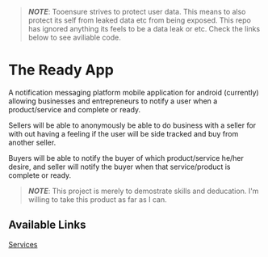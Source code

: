 > ***NOTE***: Tooensure strives to protect user data. This means to also protect its self from leaked data etc from being exposed. This repo has ignored anything its feels to be a data leak or etc. Check the links below to see aviliable code.

# The Ready App

A notification messaging platform mobile application for android (currently) allowing businesses and entrepreneurs to notify a user when a product/service and complete or ready.

Sellers will be able to anonymously be able to do business with a seller for with out having a feeling if the user will be side tracked and buy from another seller.

Buyers will be able to notify the buyer of which product/service he/her desire,
and seller will notify the buyer when that service/product is complete or ready.


> ***NOTE***: This project is merely to demostrate skills and deducation. I'm willing to take this product as far as I can.


## Available Links

[Services](https://github.com/Tooensure-OpenSource/com.tooensure.readyapp/tree/master/ReadyApp/ReadyApp/Services)
